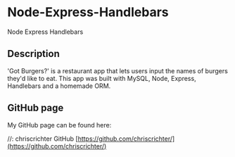 # Node-Express-Handlebars
Node Express Handlebars


## Description

'Got Burgers?' is a restaurant app that lets users input the names of burgers they'd like to eat. This app was built with MySQL, Node, Express, Handlebars and a homemade ORM.


## GitHub page

My GitHub page can be found here:

//: chriscrichter GitHub [https://github.com/chriscrichter/](https://github.com/chriscrichter/)

